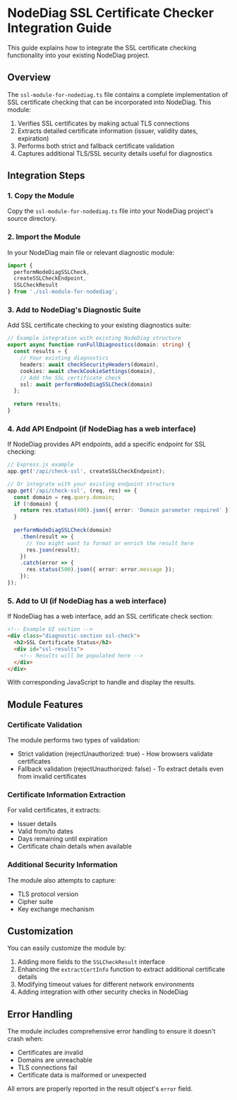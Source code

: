 # NodeDiag SSL Certificate Checker Integration Guide

This guide explains how to integrate the SSL certificate checking functionality into your existing NodeDiag project.

## Overview

The `ssl-module-for-nodediag.ts` file contains a complete implementation of SSL certificate checking that can be incorporated into NodeDiag. This module:

1. Verifies SSL certificates by making actual TLS connections
2. Extracts detailed certificate information (issuer, validity dates, expiration)
3. Performs both strict and fallback certificate validation
4. Captures additional TLS/SSL security details useful for diagnostics

## Integration Steps

### 1. Copy the Module

Copy the `ssl-module-for-nodediag.ts` file into your NodeDiag project's source directory.

### 2. Import the Module

In your NodeDiag main file or relevant diagnostic module:

```typescript
import { 
  performNodeDiagSSLCheck, 
  createSSLCheckEndpoint, 
  SSLCheckResult 
} from './ssl-module-for-nodediag';
```

### 3. Add to NodeDiag's Diagnostic Suite

Add SSL certificate checking to your existing diagnostics suite:

```typescript
// Example integration with existing NodeDiag structure
export async function runFullDiagnostics(domain: string) {
  const results = {
    // Your existing diagnostics
    headers: await checkSecurityHeaders(domain),
    cookies: await checkCookieSettings(domain),
    // Add the SSL certificate check
    ssl: await performNodeDiagSSLCheck(domain)
  };
  
  return results;
}
```

### 4. Add API Endpoint (if NodeDiag has a web interface)

If NodeDiag provides API endpoints, add a specific endpoint for SSL checking:

```typescript
// Express.js example
app.get('/api/check-ssl', createSSLCheckEndpoint);

// Or integrate with your existing endpoint structure
app.get('/api/check-ssl', (req, res) => {
  const domain = req.query.domain;
  if (!domain) {
    return res.status(400).json({ error: 'Domain parameter required' });
  }
  
  performNodeDiagSSLCheck(domain)
    .then(result => {
      // You might want to format or enrich the result here
      res.json(result);
    })
    .catch(error => {
      res.status(500).json({ error: error.message });
    });
});
```

### 5. Add to UI (if NodeDiag has a web interface)

If NodeDiag has a web interface, add an SSL certificate check section:

```html
<!-- Example UI section -->
<div class="diagnostic-section ssl-check">
  <h2>SSL Certificate Status</h2>
  <div id="ssl-results">
    <!-- Results will be populated here -->
  </div>
</div>
```

With corresponding JavaScript to handle and display the results.

## Module Features

### Certificate Validation

The module performs two types of validation:
- Strict validation (rejectUnauthorized: true) - How browsers validate certificates
- Fallback validation (rejectUnauthorized: false) - To extract details even from invalid certificates

### Certificate Information Extraction

For valid certificates, it extracts:
- Issuer details
- Valid from/to dates
- Days remaining until expiration
- Certificate chain details when available

### Additional Security Information

The module also attempts to capture:
- TLS protocol version
- Cipher suite
- Key exchange mechanism

## Customization

You can easily customize the module by:

1. Adding more fields to the `SSLCheckResult` interface
2. Enhancing the `extractCertInfo` function to extract additional certificate details
3. Modifying timeout values for different network environments
4. Adding integration with other security checks in NodeDiag

## Error Handling

The module includes comprehensive error handling to ensure it doesn't crash when:
- Certificates are invalid
- Domains are unreachable
- TLS connections fail
- Certificate data is malformed or unexpected

All errors are properly reported in the result object's `error` field.